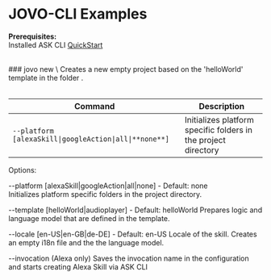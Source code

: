 # JOVO-CLI Examples

**Prerequisites:**
<br/>
Installed ASK CLI 
[QuickStart](https://developer.amazon.com/docs/smapi/quick-start-alexa-skills-kit-command-line-interface.html)

<br/>
### jovo new \<project>
Creates a new empty project based on the 'helloWorld' template in the folder <project>.
<br/>
<br/>

Command | Description
------------ | -------------
`--platform [alexaSkill\|googleAction\|all\|**none**]` | Initializes platform specific folders in the project directory


Options:

--platform [alexaSkill|googleAction|all|none] - Default: none
<br/>
Initializes platform specific folders in the project directory.

--template [helloWorld|audioplayer] - Default: helloWorld
Prepares logic and language model that are defined in the template.

--locale [en-US|en-GB|de-DE] - Default: en-US
Locale of the skill. Creates an empty i18n file and the the language model.

--invocation <invocation-phrase>
(Alexa only) Saves the invocation name in the configuration and starts creating Alexa Skill via ASK CLI
